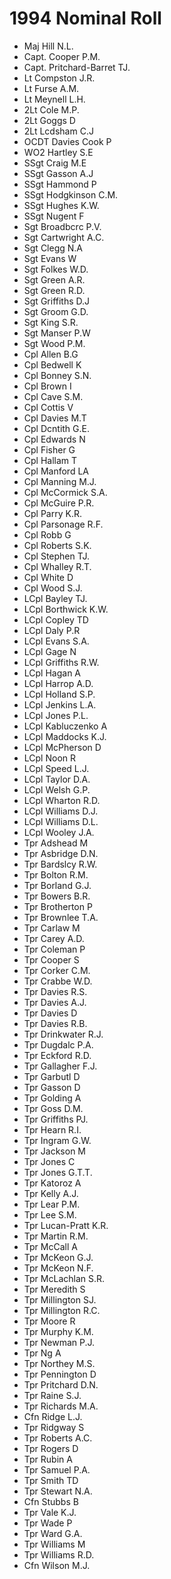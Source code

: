 # 1994 Nominal Roll

* Maj Hill N.L.
* Capt. Cooper P.M.
* Capt. Pritchard-Barret TJ.
* Lt Compston J.R.
* Lt Furse A.M.
* Lt Meynell L.H.
* 2Lt Cole M.P.
* 2Lt Goggs D
* 2Lt Lcdsham C.J
* OCDT Davies Cook P
* WO2 Hartley S.E
* SSgt Craig M.E
* SSgt Gasson A.J
* SSgt Hammond P
* SSgt Hodgkinson C.M.
* SSgt Hughes K.W.
* SSgt Nugent F
* Sgt Broadbcrc P.V.
* Sgt Cartwright A.C.
* Sgt Clegg N.A
* Sgt Evans W
* Sgt Folkes W.D.
* Sgt Green A.R.
* Sgt Green R.D.
* Sgt Griffiths D.J
* Sgt Groom G.D.
* Sgt King S.R.
* Sgt Manser P.W
* Sgt Wood P.M.
* Cpl Allen B.G
* Cpl Bedwell K
* Cpl Bonney S.N.
* Cpl Brown I
* Cpl Cave S.M.
* Cpl Cottis V
* Cpl Davies M.T
* Cpl Dcntith G.E.
* Cpl Edwards N
* Cpl Fisher G
* Cpl Hallam T
* Cpl Manford LA
* Cpl Manning M.J.
* Cpl McCormick S.A.
* Cpl McGuire P.R.
* Cpl Parry K.R.
* Cpl Parsonage R.F.
* Cpl Robb G
* Cpl Roberts S.K.
* Cpl Stephen TJ.
* Cpl Whalley R.T.
* Cpl White D
* Cpl Wood S.J.
* LCpl Bayley TJ.
* LCpl Borthwick K.W.
* LCpl Copley TD
* LCpl Daly P.R
* LCpl Evans S.A.
* LCpl Gage N
* LCpl Griffiths R.W.
* LCpl Hagan A
* LCpl Harrop A.D.
* LCpl Holland S.P.
* LCpl Jenkins L.A.
* LCpl Jones P.L.
* LCpl Kabluczenko A
* LCpl Maddocks K.J.
* LCpl McPherson D
* LCpl Noon R
* LCpl Speed L.J.
* LCpl Taylor D.A.
* LCpl Welsh G.P.
* LCpl Wharton R.D.
* LCpl Williams D.J.
* LCpl Williams D.L.
* LCpl Wooley J.A.
* Tpr Adshead M
* Tpr Asbridge D.N.
* Tpr Bardslcy R.W.
* Tpr Bolton R.M.
* Tpr Borland G.J.
* Tpr Bowers B.R.
* Tpr Brotherton P
* Tpr Brownlee T.A.
* Tpr Carlaw M
* Tpr Carey A.D.
* Tpr Coleman P
* Tpr Cooper S
* Tpr Corker C.M.
* Tpr Crabbe W.D.
* Tpr Davies R.S.
* Tpr Davies A.J.
* Tpr Davies D
* Tpr Davies R.B.
* Tpr Drinkwater R.J.
* Tpr Dugdalc P.A.
* Tpr Eckford R.D.
* Tpr Gallagher F.J.
* Tpr Garbutl D
* Tpr Gasson D
* Tpr Golding A
* Tpr Goss D.M.
* Tpr Griffiths PJ.
* Tpr Hearn R.I.
* Tpr Ingram G.W.
* Tpr Jackson M
* Tpr Jones C
* Tpr Jones G.T.T.
* Tpr Katoroz A
* Tpr Kelly A.J.
* Tpr Lear P.M.
* Tpr Lee S.M.
* Tpr Lucan-Pratt K.R.
* Tpr Martin R.M.
* Tpr McCall A
* Tpr McKeon G.J.
* Tpr McKeon N.F.
* Tpr McLachlan S.R.
* Tpr Meredith S
* Tpr Millington SJ.
* Tpr Millington R.C.
* Tpr Moore R
* Tpr Murphy K.M.
* Tpr Newman P.J.
* Tpr Ng A
* Tpr Northey M.S.
* Tpr Pennington D
* Tpr Pritchard D.N.
* Tpr Raine S.J.
* Tpr Richards M.A.
* Cfn Ridge L.J.
* Tpr Ridgway S
* Tpr Roberts A.C.
* Tpr Rogers D
* Tpr Rubin A
* Tpr Samuel P.A.
* Tpr Smith TD
* Tpr Stewart N.A.
* Cfn Stubbs B
* Tpr Vale K.J.
* Tpr Wade P
* Tpr Ward G.A.
* Tpr Williams M
* Tpr Williams R.D.
* Cfn Wilson M.J.
